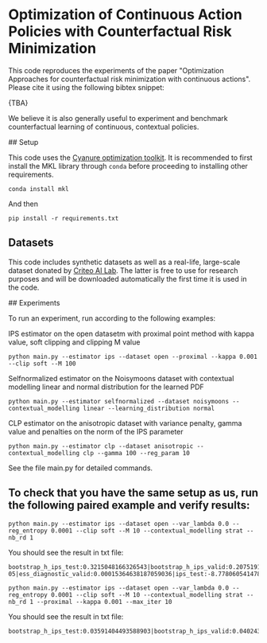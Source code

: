 # Optimization of Continuous Action Policies with Counterfactual Risk Minimization

This code reproduces the experiments of the paper "Optimization Approaches for counterfactual risk minimization with continuous actions". Please cite it using the following bibtex snippet:

{TBA}

We believe it is also generally useful to experiment and benchmark counterfactual learning of continuous, contextual policies.

## Setup

This code uses the [Cyanure optimization toolkit](http://thoth.inrialpes.fr/people/mairal/cyanure/welcome.html). It is recommended to first install the MKL library through `conda` before proceeding to installing other requirements. 
```
conda install mkl
``` 
And then
```
pip install -r requirements.txt
```

## Datasets

This code includes synthetic datasets as well as a real-life, large-scale dataset donated by [Criteo AI Lab](https://ailab.criteo.com/). The latter is free to use for research purposes and will be downloaded automatically the first time it is used in the code.

## Experiments

To run an experiment, run according to the following examples:

IPS estimator on the open datasetm with proximal point method with kappa value, soft clipping and clipping M value
```
python main.py --estimator ips --dataset open --proximal --kappa 0.001 --clip soft --M 100
```

Selfnormalized estimator on the Noisymoons dataset with contextual modelling linear and normal distribution for the learned PDF
```
python main.py --estimator selfnormalized --dataset noisymoons --contextual_modelling linear --learning_distribution normal
```

CLP estimator on the anisotropic dataset with variance penalty, gamma value and penalties on the norm of the IPS parameter 
```
python main.py --estimator clp --dataset anisotropic --contextual_modelling clp --gamma 100 --reg_param 10
```

See the file main.py for detailed commands.

## To check that you have the same setup as us, run the following paired example and verify results:

```
python main.py --estimator ips --dataset open --var_lambda 0.0 --reg_entropy 0.0001 --clip soft --M 10 --contextual_modelling strat --nb_rd 1 
```
You should see the result in txt file:
```
bootstrap_h_ips_test:0.3215048166326543|bootstrap_h_ips_valid:0.20751913655716103|bootstrap_h_snips_test:0.44773391191823303|bootstrap_h_snips_valid:0.28910924541024274|em_diagnostic_test:0.862643695851652|em_diagnostic_valid:0.8466896469605204|ess_diagnostic_test:6.778598640879997e-05|ess_diagnostic_valid:0.00015364638187059036|ips_test:-8.778060541478553|ips_valid:-8.812978737208667|snips_test:-10.183163677795509|snips_valid:-10.410955647868903|std_h_test:139.61806948994678|std_h_valid:72.6275369109096|t_h_test:1.5662200830195232|t_h_valid:1.2662114104278828
```

```
python main.py --estimator ips --dataset open --var_lambda 0.0 --reg_entropy 0.0001 --clip soft --M 10 --contextual_modelling strat --nb_rd 1 --proximal --kappa 0.001 --max_iter 10
```
You should see the result in txt file:
```
bootstrap_h_ips_test:0.03591404493588903|bootstrap_h_ips_valid:0.040243139615426804|bootstrap_h_snips_test:0.03568534968078637|bootstrap_h_snips_valid:0.04017202700905228|em_diagnostic_test:0.9997871218339688|em_diagnostic_valid:1.0008526683202326|ess_diagnostic_test:0.1915967745959949|ess_diagnostic_valid:0.1915552329296553|ips_test:-11.398008015075185|ips_valid:-11.501523225252736|snips_test:-11.400434975838014|snips_valid:-11.49172520182447|std_h_test:2.053654853338936|std_h_valid:2.056119342900212|t_h_test:0.07897104954668842|t_h_valid:0.08045501033559577
```


